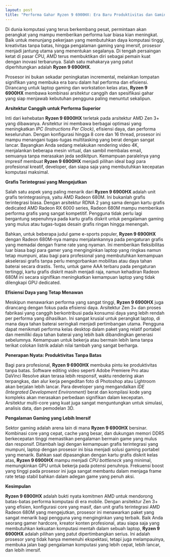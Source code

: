 ```yaml
---
layout: post
title: "Performa Gahar Ryzen 9 6900HX: Era Baru Produktivitas dan Gaming"
---
```


Di dunia komputasi yang terus berkembang pesat, permintaan akan perangkat yang mampu memberikan performa luar biasa kian meningkat. Baik untuk menunjang pekerjaan yang membutuhkan daya komputasi tinggi, kreativitas tanpa batas, hingga pengalaman gaming yang imersif, prosesor menjadi jantung utama yang menentukan segalanya. Di tengah persaingan ketat di pasar CPU, AMD terus membuktikan diri sebagai pemain kuat dengan inovasi terbarunya. Salah satu mahakarya yang patut diperhitungkan adalah **Ryzen 9 6900HX**.

Prosesor ini bukan sekadar peningkatan incremental, melainkan lompatan signifikan yang membuka era baru dalam hal performa dan efisiensi. Dirancang untuk laptop gaming dan workstation kelas atas, **Ryzen 9 6900HX** membawa kombinasi arsitektur canggih dan spesifikasi gahar yang siap menjawab kebutuhan pengguna paling menuntut sekalipun.

**Arsitektur Canggih untuk Performa Superior**

Inti dari kehebatan **Ryzen 9 6900HX** terletak pada arsitektur AMD Zen 3+ yang dibawanya. Arsitektur ini membawa berbagai optimasi yang meningkatkan *IPC (Instructions Per Clock)*, efisiensi daya, dan performa keseluruhan. Dengan konfigurasi hingga 8 core dan 16 thread, prosesor ini mampu menangani tugas-tugas multitasking yang berat dengan sangat lancar. Bayangkan Anda sedang melakukan rendering video 4K, menjalankan beberapa mesin virtual, dan sambil membalas email, semuanya tanpa merasakan jeda sedikitpun. Kemampuan paralelnya yang impresif membuat **Ryzen 9 6900HX** menjadi pilihan ideal bagi para profesional kreatif, developer, dan siapa saja yang membutuhkan kecepatan komputasi maksimal.

**Grafis Terintegrasi yang Mengejutkan**

Salah satu aspek yang paling menarik dari **Ryzen 9 6900HX** adalah unit grafis terintegrasinya, yaitu AMD Radeon 680M. Ini bukanlah grafis terintegrasi biasa. Dengan arsitektur RDNA 2 yang sama dengan kartu grafis dedicated AMD Radeon RX 6000 series, Radeon 680M mampu memberikan performa grafis yang sangat kompetitif. Pengguna tidak perlu lagi bergantung sepenuhnya pada kartu grafis diskrit untuk pengalaman gaming yang mulus atau tugas-tugas desain grafis ringan hingga menengah.

Bahkan, untuk beberapa judul game e-sports populer, **Ryzen 9 6900HX** dengan Radeon 680M-nya mampu menjalankannya pada pengaturan grafis yang memadai dengan frame rate yang nyaman. Ini memberikan fleksibilitas luar biasa bagi para gamer yang menginginkan laptop yang ringkas namun tetap mumpuni, atau bagi para profesional yang membutuhkan kemampuan akselerasi grafis tanpa perlu mengorbankan mobilitas atau daya tahan baterai secara drastis. Tentu, untuk game AAA terbaru pada pengaturan tertinggi, kartu grafis diskrit masih menjadi raja, namun kehadiran Radeon 680M ini secara signifikan meningkatkan kemampuan laptop yang tidak dilengkapi GPU dedicated.

**Efisiensi Daya yang Tetap Menawan**

Meskipun menawarkan performa yang sangat tinggi, **Ryzen 9 6900HX** juga dirancang dengan fokus pada efisiensi daya. Arsitektur Zen 3+ dan proses fabrikasi yang canggih berkontribusi pada konsumsi daya yang lebih rendah per performa yang dihasilkan. Ini sangat krusial untuk perangkat laptop, di mana daya tahan baterai seringkali menjadi pertimbangan utama. Pengguna dapat menikmati performa kelas desktop dalam paket yang relatif portabel dan memiliki daya tahan baterai yang lebih baik dibandingkan generasi sebelumnya. Kemampuan untuk bekerja atau bermain lebih lama tanpa terikat colokan listrik adalah nilai tambah yang sangat berharga.

**Penerapan Nyata: Produktivitas Tanpa Batas**

Bagi para profesional, **Ryzen 9 6900HX** membuka pintu ke produktivitas tanpa batas. Software editing video seperti Adobe Premiere Pro atau DaVinci Resolve akan terasa lebih responsif, waktu rendering akan terpangkas, dan alur kerja pengeditan foto di Photoshop atau Lightroom akan berjalan lebih lancar. Para developer yang mengandalkan *IDE (Integrated Development Environment)* berat dan kompilasi kode yang kompleks akan merasakan perbedaan signifikan dalam kecepatan. Arsitektur multi-core yang kuat juga sangat menguntungkan untuk simulasi, analisis data, dan pemodelan 3D.

**Pengalaman Gaming yang Lebih Imersif**

Sektor gaming adalah arena lain di mana **Ryzen 9 6900HX** bersinar. Kombinasi core yang cepat, cache yang besar, dan dukungan memori DDR5 berkecepatan tinggi memastikan pengalaman bermain game yang mulus dan responsif. Ditambah lagi dengan kemampuan grafis terintegrasi yang mumpuni, laptop dengan prosesor ini bisa menjadi solusi gaming portabel yang menarik. Bahkan saat dipasangkan dengan kartu grafis diskrit kelas atas, **Ryzen 9 6900HX** mampu menjadi *CPU bottleneck* yang minimal, memungkinkan GPU untuk bekerja pada potensi penuhnya. Frekuensi boost yang tinggi pada prosesor ini juga sangat membantu dalam menjaga frame rate tetap stabil bahkan dalam adegan game yang penuh aksi.

**Kesimpulan**

**Ryzen 9 6900HX** adalah bukti nyata komitmen AMD untuk mendorong batas-batas performa komputasi di era mobile. Dengan arsitektur Zen 3+ yang efisien, konfigurasi core yang masif, dan unit grafis terintegrasi AMD Radeon 680M yang mengejutkan, prosesor ini menawarkan paket yang sangat menarik bagi pengguna yang menginginkan yang terbaik. Baik Anda seorang gamer hardcore, kreator konten profesional, atau siapa saja yang membutuhkan kekuatan komputasi mentah dalam sebuah laptop, **Ryzen 9 6900HX** adalah pilihan yang patut dipertimbangkan serius. Ini adalah prosesor yang tidak hanya memenuhi ekspektasi, tetapi juga melampauinya, membuka jalan bagi pengalaman komputasi yang lebih cepat, lebih lancar, dan lebih imersif.
